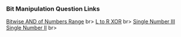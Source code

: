 ### Bit Manipulation Question Links

[Bitwise AND of Numbers Range](https://leetcode.com/problems/bitwise-and-of-numbers-range/description/) br>
[L to R XOR](https://www.codingninjas.com/studio/problems/l-to-r-xor_8160412) br>
[Single Number III](https://leetcode.com/problems/single-number-iii/description/) <br>
[Single Number II](https://leetcode.com/problems/single-number-ii/description/) br>
